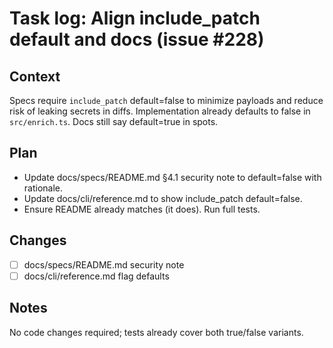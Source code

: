 # Task log: Align include_patch default and docs (issue #228)

## Context

Specs require `include_patch` default=false to minimize payloads and reduce risk of leaking secrets in diffs. Implementation already defaults to false in `src/enrich.ts`. Docs still say default=true in spots.

## Plan

- Update docs/specs/README.md §4.1 security note to default=false with rationale.
- Update docs/cli/reference.md to show include_patch default=false.
- Ensure README already matches (it does). Run full tests.

## Changes

- [ ] docs/specs/README.md security note
- [ ] docs/cli/reference.md flag defaults

## Notes

No code changes required; tests already cover both true/false variants.

